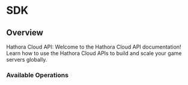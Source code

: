 # SDK


## Overview

Hathora Cloud API: Welcome to the Hathora Cloud API documentation! Learn how to use the Hathora Cloud APIs to build and scale your game servers globally.

### Available Operations

